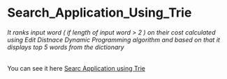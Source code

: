 # Search_Application_Using_Trie


###### It ranks input word ( if length of input word  > 2 ) on their cost calculated using Edit Distnace Dynamic Programming algorithm and based on that it displays top 5 words from the dictionary


You can see it here [Searc Application using Trie](https://search-application-using-trie.netlify.app/)
